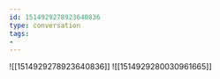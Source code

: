 ```yaml
---
id: 1514929278923640836
type: conversation
tags:
- 
---
```

![[1514929278923640836]]
![[1514929280030961665]]

